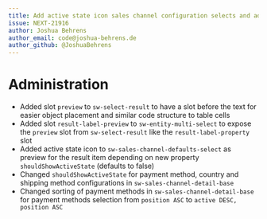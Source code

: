 ```yaml
---
title: Add active state icon sales channel configuration selects and add preview slot for selects
issue: NEXT-21916
author: Joshua Behrens
author_email: code@joshua-behrens.de
author_github: @JoshuaBehrens
---
```

# Administration
* Added slot `preview` to `sw-select-result` to have a slot before the text for easier object placement and similar code structure to table cells
* Added slot `result-label-preview` to `sw-entity-multi-select` to expose the `preview` slot from `sw-select-result` like the `result-label-property` slot
* Added active state icon to `sw-sales-channel-defaults-select` as preview for the result item depending on new property `shouldShowActiveState` (defaults to false)
* Changed `shouldShowActiveState` for payment method, country and shipping method configurations in `sw-sales-channel-detail-base`
* Changed sorting of payment methods in `sw-sales-channel-detail-base` for payment methods selection from `position ASC` to `active DESC, position ASC`
